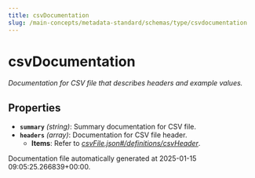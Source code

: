 ```yaml
---
title: csvDocumentation
slug: /main-concepts/metadata-standard/schemas/type/csvdocumentation
---
```


# csvDocumentation

*Documentation for CSV file that describes headers and example values.*

## Properties

- **`summary`** *(string)*: Summary documentation for CSV file.
- **`headers`** *(array)*: Documentation for CSV file header.
  - **Items**: Refer to *[csvFile.json#/definitions/csvHeader](#vFile.json#/definitions/csvHeader)*.


Documentation file automatically generated at 2025-01-15 09:05:25.266839+00:00.
